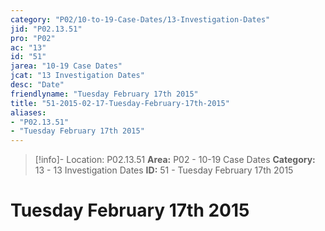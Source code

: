 ```yaml
---
category: "P02/10-to-19-Case-Dates/13-Investigation-Dates"
jid: "P02.13.51"
pro: "P02"
ac: "13"
id: "51"
jarea: "10-19 Case Dates"
jcat: "13 Investigation Dates"
desc: "Date"
friendlyname: "Tuesday February 17th 2015"
title: "51-2015-02-17-Tuesday-February-17th-2015"
aliases: 
- "P02.13.51"
- "Tuesday February 17th 2015"
---
```

>[!info]- Location: P02.13.51
>**Area:** P02 - 10-19 Case Dates
>**Category:** 13 - 13 Investigation Dates
>**ID:** 51 - Tuesday February 17th 2015

# Tuesday February 17th 2015
